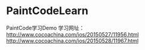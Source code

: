 # PaintCodeLearn
PaintCode学习Demo
学习网址：http://www.cocoachina.com/ios/20150527/11956.html
http://www.cocoachina.com/ios/20150528/11967.html

